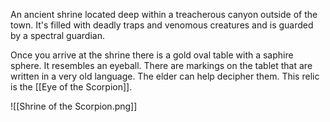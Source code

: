 An ancient shrine located deep within a treacherous canyon outside of the town. It's filled with deadly traps and venomous creatures and is guarded by a spectral guardian.

Once you arrive at the shrine there is a gold oval table with a saphire sphere. It resembles an eyeball. There are markings on the tablet that are written in a very old language. The elder can help decipher them. This relic is the [[Eye of the Scorpion]].

![[Shrine of the Scorpion.png]]